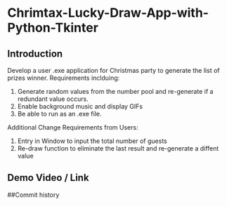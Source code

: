 # Chrimtax-Lucky-Draw-App-with-Python-Tkinter
## Introduction
Develop a user .exe application for Christmas party to generate the list of prizes winner. Requirements inclduing:
1. Generate random values from the number pool and re-generate if a redundant value occurs.
2. Enable background music and display GIFs
3. Be able to run as an .exe file.

Additional Change Requirements from Users:
1. Entry in Window to input the total number of guests
2. Re-draw function to eliminate the last result and re-generate a diffent value

## Demo Video / Link

##Commit history
